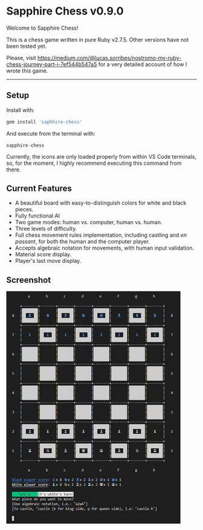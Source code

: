 # Sapphire Chess v0.9.0

Welcome to Sapphire Chess!

This is a chess game written in pure Ruby v2.7.5. Other versions have not been tested yet.

Please, visit https://medium.com/@lucas.sorribes/nostromo-my-ruby-chess-journey-part-i-7ef544b547a5 for a very detailed account of how I wrote this game.

---

## Setup

Install with:
```ruby
gem install 'saphhire-chess'
```
And execute from the terminal with:
```
sapphire-chess
```
Currently, the icons are only loaded properly from within VS Code terminals, so, for the moment, I highly recommend executing this command from there.

## Current Features

* A beautiful board with easy-to-distinguish colors for white and black pieces.
* Fully functional AI
* Two game modes: human vs. computer, human vs. human.
* Three levels of difficulty.
* Full chess movement rules implementation, including castling and *en passant*, for both the human and the computer player.
* Accepts algebraic notation for movements, with human input validation.
* Material score display.
* Player's last move display.

## Screenshot

![Game screenshot](./screenshot.png)
